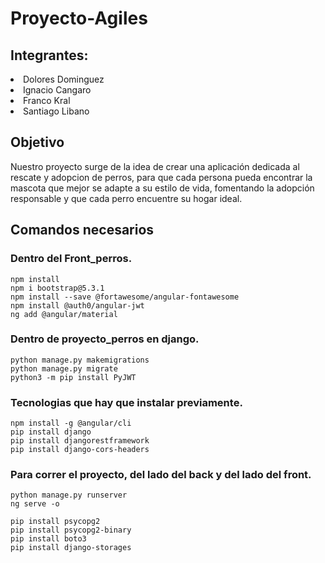 # Proyecto-Agiles

<h2>Integrantes:</h2> 
<li>Dolores Dominguez</li>
<li>Ignacio Cangaro</li>
<li>Franco Kral</li>
<li>Santiago Libano</li>
<h2>Objetivo</h2>
Nuestro proyecto surge de la idea de crear una aplicación dedicada al rescate y adopcion de perros, para que cada persona pueda encontrar la mascota que mejor se adapte a su estilo de vida, fomentando la adopción responsable y que cada perro encuentre su hogar ideal.

<h2>Comandos necesarios</h2>

### Dentro del Front_perros.

```
npm install
npm i bootstrap@5.3.1
npm install --save @fortawesome/angular-fontawesome
npm install @auth0/angular-jwt
ng add @angular/material

```

### Dentro de proyecto_perros en django.

```
python manage.py makemigrations
python manage.py migrate
python3 -m pip install PyJWT

```
### Tecnologias que hay que instalar previamente.

```
npm install -g @angular/cli
pip install django
pip install djangorestframework
pip install django-cors-headers

```

### Para correr el proyecto, del lado del back y del lado del front.

```
python manage.py runserver
ng serve -o

```
```
pip install psycopg2
pip install psycopg2-binary
pip install boto3
pip install django-storages

```
